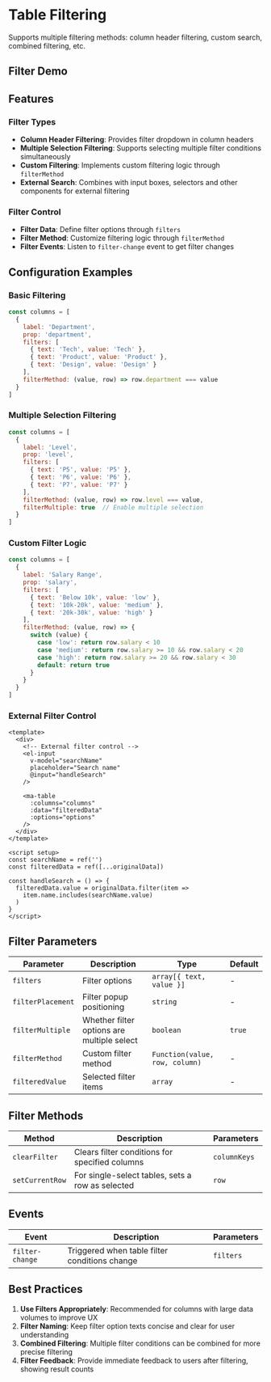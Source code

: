 # Table Filtering

Supports multiple filtering methods: column header filtering, custom search, combined filtering, etc.

## Filter Demo

<DemoPreview dir="demos/ma-table/filter" />

## Features

### Filter Types
- **Column Header Filtering**: Provides filter dropdown in column headers
- **Multiple Selection Filtering**: Supports selecting multiple filter conditions simultaneously
- **Custom Filtering**: Implements custom filtering logic through `filterMethod`
- **External Search**: Combines with input boxes, selectors and other components for external filtering

### Filter Control
- **Filter Data**: Define filter options through `filters`
- **Filter Method**: Customize filtering logic through `filterMethod`
- **Filter Events**: Listen to `filter-change` event to get filter changes

## Configuration Examples

### Basic Filtering
```javascript
const columns = [
  { 
    label: 'Department', 
    prop: 'department',
    filters: [
      { text: 'Tech', value: 'Tech' },
      { text: 'Product', value: 'Product' },
      { text: 'Design', value: 'Design' }
    ],
    filterMethod: (value, row) => row.department === value
  }
]
```

### Multiple Selection Filtering
```javascript
const columns = [
  { 
    label: 'Level', 
    prop: 'level',
    filters: [
      { text: 'P5', value: 'P5' },
      { text: 'P6', value: 'P6' },
      { text: 'P7', value: 'P7' }
    ],
    filterMethod: (value, row) => row.level === value,
    filterMultiple: true  // Enable multiple selection
  }
]
```

### Custom Filter Logic
```javascript
const columns = [
  { 
    label: 'Salary Range', 
    prop: 'salary',
    filters: [
      { text: 'Below 10k', value: 'low' },
      { text: '10k-20k', value: 'medium' },
      { text: '20k-30k', value: 'high' }
    ],
    filterMethod: (value, row) => {
      switch (value) {
        case 'low': return row.salary < 10
        case 'medium': return row.salary >= 10 && row.salary < 20
        case 'high': return row.salary >= 20 && row.salary < 30
        default: return true
      }
    }
  }
]
```

### External Filter Control
```vue
<template>
  <div>
    <!-- External filter control -->
    <el-input 
      v-model="searchName" 
      placeholder="Search name" 
      @input="handleSearch"
    />
    
    <ma-table 
      :columns="columns" 
      :data="filteredData" 
      :options="options" 
    />
  </div>
</template>

<script setup>
const searchName = ref('')
const filteredData = ref([...originalData])

const handleSearch = () => {
  filteredData.value = originalData.filter(item => 
    item.name.includes(searchName.value)
  )
}
</script>
```

## Filter Parameters

| Parameter | Description | Type | Default |
|-----|------|-----|--------|
| `filters` | Filter options | `array[{ text, value }]` | - |
| `filterPlacement` | Filter popup positioning | `string` | - |
| `filterMultiple` | Whether filter options are multiple select | `boolean` | `true` |
| `filterMethod` | Custom filter method | `Function(value, row, column)` | - |
| `filteredValue` | Selected filter items | `array` | - |

## Filter Methods

| Method | Description | Parameters |
|-------|------|------|
| `clearFilter` | Clears filter conditions for specified columns | `columnKeys` |
| `setCurrentRow` | For single-select tables, sets a row as selected | `row` |

## Events

| Event | Description | Parameters |
|-------|------|------|
| `filter-change` | Triggered when table filter conditions change | `filters` |

## Best Practices

1. **Use Filters Appropriately**: Recommended for columns with large data volumes to improve UX
2. **Filter Naming**: Keep filter option texts concise and clear for user understanding
3. **Combined Filtering**: Multiple filter conditions can be combined for more precise filtering
4. **Filter Feedback**: Provide immediate feedback to users after filtering, showing result counts